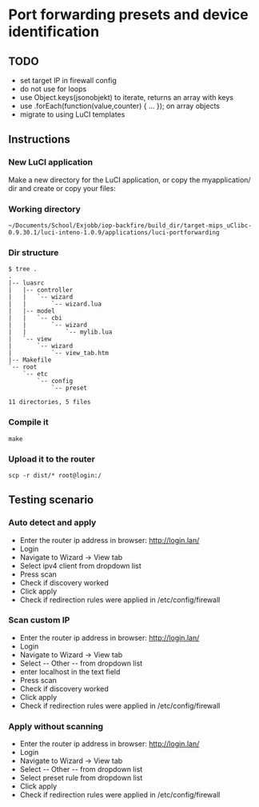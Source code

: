 Port forwarding presets and device identification
=================================================

## TODO ##
 * set target IP in firewall config
 * do not use for loops
 * use Object.keys(jsonobjekt) to iterate, returns an array with keys
 * use .forEach(function(value,counter) { ... }); on array objects
 * migrate to using LuCI templates

## Instructions ##
### New LuCI application ###
Make a new directory for the LuCI application, or copy the myapplication/ dir
and create or copy your files:

### Working directory ###
    ~/Documents/School/Exjobb/iop-backfire/build_dir/target-mips_uClibc-0.9.30.1/luci-inteno-1.0.9/applications/luci-portforwarding

### Dir structure ###
    $ tree .
    .
    |-- luasrc
    |   |-- controller
    |   |   `-- wizard
    |   |       `-- wizard.lua
    |   |-- model
    |   |   `-- cbi
    |   |       `-- wizard
    |   |           `-- mylib.lua
    |   `-- view
    |       `-- wizard
    |           `-- view_tab.htm
    |-- Makefile
    `-- root
        `-- etc
            `-- config
                `-- preset
    
    11 directories, 5 files

### Compile it ###
    make

### Upload it to the router ###
    scp -r dist/* root@login:/

## Testing scenario ##
### Auto detect and apply ###
* Enter the router ip address in browser: http://login.lan/
* Login
* Navigate to Wizard -> View tab
* Select ipv4 client from dropdown list
* Press scan
* Check if discovery worked
* Click apply
* Check if redirection rules were applied in /etc/config/firewall

### Scan custom IP ###
* Enter the router ip address in browser: http://login.lan/
* Login
* Navigate to Wizard -> View tab
* Select -- Other -- from dropdown list
* enter localhost in the text field
* Press scan
* Check if discovery worked
* Click apply
* Check if redirection rules were applied in /etc/config/firewall

### Apply without scanning
* Enter the router ip address in browser: http://login.lan/
* Login
* Navigate to Wizard -> View tab
* Select -- Other -- from dropdown list
* Select preset rule from dropdown list
* Click apply
* Check if redirection rules were applied in /etc/config/firewall
